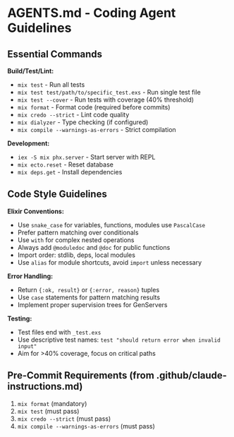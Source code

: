 # AGENTS.md - Coding Agent Guidelines

## Essential Commands

**Build/Test/Lint:**
- `mix test` - Run all tests
- `mix test test/path/to/specific_test.exs` - Run single test file
- `mix test --cover` - Run tests with coverage (40% threshold)
- `mix format` - Format code (required before commits)
- `mix credo --strict` - Lint code quality
- `mix dialyzer` - Type checking (if configured)
- `mix compile --warnings-as-errors` - Strict compilation

**Development:**
- `iex -S mix phx.server` - Start server with REPL
- `mix ecto.reset` - Reset database
- `mix deps.get` - Install dependencies

## Code Style Guidelines

**Elixir Conventions:**
- Use `snake_case` for variables, functions, modules use `PascalCase`
- Prefer pattern matching over conditionals
- Use `with` for complex nested operations
- Always add `@moduledoc` and `@doc` for public functions
- Import order: stdlib, deps, local modules
- Use `alias` for module shortcuts, avoid `import` unless necessary

**Error Handling:**
- Return `{:ok, result}` or `{:error, reason}` tuples
- Use `case` statements for pattern matching results
- Implement proper supervision trees for GenServers

**Testing:**
- Test files end with `_test.exs`
- Use descriptive test names: `test "should return error when invalid input"`
- Aim for >40% coverage, focus on critical paths

## Pre-Commit Requirements (from .github/claude-instructions.md)
1. `mix format` (mandatory)
2. `mix test` (must pass)
3. `mix credo --strict` (must pass)
4. `mix compile --warnings-as-errors` (must pass)
